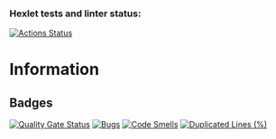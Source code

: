 ### Hexlet tests and linter status:
[![Actions Status](https://github.com/maltush/python-project-49/actions/workflows/hexlet-check.yml/badge.svg)](https://github.com/maltush/python-project-49/actions)

# Information

## Badges

[![Quality Gate Status](https://sonarcloud.io/api/project_badges/measure?project=maltush_python-project-49&metric=alert_status)](https://sonarcloud.io/summary/new_code?id=maltush_python-project-49)
[![Bugs](https://sonarcloud.io/api/project_badges/measure?project=maltush_python-project-49&metric=bugs)](https://sonarcloud.io/summary/new_code?id=maltush_python-project-49)
[![Code Smells](https://sonarcloud.io/api/project_badges/measure?project=maltush_python-project-49&metric=code_smells)](https://sonarcloud.io/summary/new_code?id=maltush_python-project-49)
[![Duplicated Lines (%)](https://sonarcloud.io/api/project_badges/measure?project=maltush_python-project-49&metric=duplicated_lines_density)](https://sonarcloud.io/summary/new_code?id=maltush_python-project-49)
